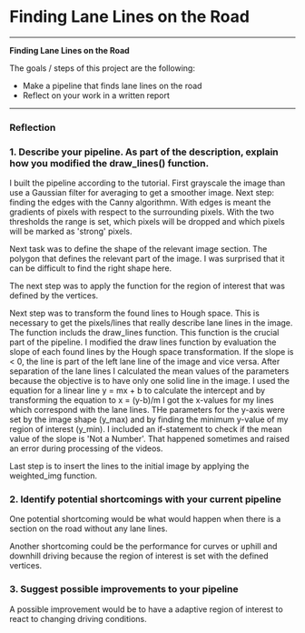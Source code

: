 # **Finding Lane Lines on the Road** 

---

**Finding Lane Lines on the Road**

The goals / steps of this project are the following:
* Make a pipeline that finds lane lines on the road
* Reflect on your work in a written report


[//]: # (Image References)

[image1]: ./examples/grayscale.jpg "Grayscale"

---

### Reflection

### 1. Describe your pipeline. As part of the description, explain how you modified the draw_lines() function.

I built the pipeline according to the tutorial.
First grayscale the image than use a Gaussian filter for averaging to get a smoother image.
Next step: finding the edges with the Canny algorithmn. With edges is meant the gradients of pixels with respect to the surrounding pixels. With the two thresholds the range is set, which pixels will be dropped and which pixels will be marked as 'strong' pixels.

Next task was to define the shape of the relevant image section. The polygon that defines the relevant part of the image.
I was surprised that it can be difficult to find the right shape here.

The next step was to apply the function for the region of interest that was defined by the vertices.

Next step was to transform the found lines to Hough space. This is necessary to get the pixels/lines that really describe lane lines in the image. 
The function includs the draw_lines function. This function is the crucial part of the pipeline.
I modified the draw lines function by evaluation the slope of each found lines by the Hough space transformation.
If the slope is < 0, the line is part of the left lane line of the image and vice versa.
After separation of the lane lines I calculated the mean values of the parameters because the objective is to have only one solid line in the image.
I used the equation for a linear line y = mx + b to calculate the intercept and by transforming the equation to x = (y-b)/m I got the x-values for my lines which correspond with the lane lines.
THe parameters for the y-axis were set by the image shape (y_max) and by finding the minimum y-value of my region of interest (y_min).
I included an if-statement to check if the mean value of the slope is 'Not a Number'. That happened sometimes and raised an error during processing of the videos.

Last step is to insert the lines to the initial image by applying the weighted_img function.



### 2. Identify potential shortcomings with your current pipeline


One potential shortcoming would be what would happen when there is a section on the road without any lane lines. 

Another shortcoming could be the performance for curves or uphill and downhill driving because the region of interest is set with the defined vertices.



### 3. Suggest possible improvements to your pipeline

A possible improvement would be to have a adaptive region of interest to react to changing driving conditions.


